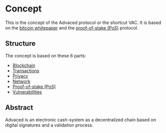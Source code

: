 # Concept
This is the concept of the Advaced protocol or the shortcut VAC.
It is based on the [bitcoin whitepaper](https://bitcoin.org/bitcoin.pdf) and the [proof-of-stake (PoS)](https://en.wikipedia.org/wiki/Proof_of_stake) protocol.

## Structure
The concept is based on these 6 parts:

- [Blockchain](./blockchain.md)
- [Transactions](./transactions.md)
- [Privacy](./privacy.md)
- [Network](./network.md)
- [Proof-of-stake (PoS)](./proof-of-stake.md)
- [Vulnerabilities](./vulnerabilities.md)

## Abstract
Advaced is an electronic cash-system as a decentralized chain based on digital signatures and a validation process.
